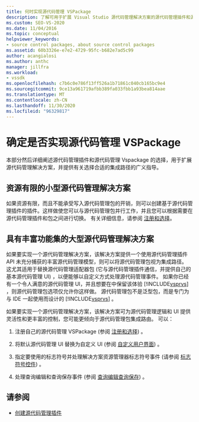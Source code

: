 ```yaml
---
title: 何时实现源代码管理 VSPackage
description: 了解可用于扩展 Visual Studio 源代码管理解决方案的源代码管理插件和源代码管理 Vspackage 的选项。
ms.custom: SEO-VS-2020
ms.date: 11/04/2016
ms.topic: conceptual
helpviewer_keywords:
- source control packages, about source control packages
ms.assetid: 60b3326e-e7e2-4729-95fc-b682e7ad5c99
author: acangialosi
ms.author: anthc
manager: jillfra
ms.workload:
- vssdk
ms.openlocfilehash: c7b6c0e786f13ff526a1b71861c040cb165bc9e4
ms.sourcegitcommit: 9ce13a961719afbb389fa033fbb1a93bea814aae
ms.translationtype: MT
ms.contentlocale: zh-CN
ms.lasthandoff: 11/30/2020
ms.locfileid: "96329817"
---
```

# <a name="determine-whether-to-implement-a-source-control-vspackage"></a>确定是否实现源代码管理 VSPackage

本部分然后详细阐述源代码管理插件和源代码管理 Vspackage 的选择，用于扩展源代码管理解决方案，并提供有关选择合适的集成路径的广义指导。

## <a name="small-source-control-solution-with-limited-resources"></a>资源有限的小型源代码管理解决方案

 如果资源有限，而且不能承受写入源代码管理包的开销，则可以创建基于源代码管理插件的插件。这样做使您可以与源代码管理包并行工作，并且您可以根据需要在源代码管理插件和包之间进行切换。 有关详细信息，请参阅 [注册和选择](../../extensibility/internals/registration-and-selection-source-control-vspackage.md)。

## <a name="large-source-control-solution-with-a-rich-feature-set"></a>具有丰富功能集的大型源代码管理解决方案

 如果要实现一个源代码管理解决方案，该解决方案提供一个使用源代码管理插件 API 未充分捕获的丰富源代码管理模型，则可以将源代码管理包视为集成路径。 这尤其适用于替换源代码管理适配器包 (它与源代码管理插件通信，并提供自己的基本源代码管理 UI) ，以便能够以自定义方式处理源代码管理事件。 如果你已经有一个令人满意的源代码管理 UI，并且想要在中保留该体验 [!INCLUDE[vsprvs](../../code-quality/includes/vsprvs_md.md)] ，则源代码管理包选项仅允许你这样做。 源代码管理包不是泛型包，而是专门为与 IDE 一起使用而设计的 [!INCLUDE[vsprvs](../../code-quality/includes/vsprvs_md.md)] 。

 如果要实现一个源代码管理解决方案，该解决方案可为源代码管理逻辑和 UI 提供灵活性和更丰富的控制，您可能更倾向于源代码管理包集成路由。 可以：

1. 注册自己的源代码管理 VSPackage (参阅 [注册和选择](../../extensibility/internals/registration-and-selection-source-control-vspackage.md)) 。

2. 将默认源代码管理 UI 替换为自定义 UI (参阅 [自定义用户界面](../../extensibility/internals/custom-user-interface-source-control-vspackage.md)) 。

3. 指定要使用的标志符号并处理解决方案资源管理器标志符号事件 (请参阅 [标志符号控件](../../extensibility/internals/glyph-control-source-control-vspackage.md)) 。

4. 处理查询编辑和查询保存事件 (参阅 [查询编辑查询保存](../../extensibility/internals/query-edit-query-save-source-control-vspackage.md)) 。

## <a name="see-also"></a>请参阅

- [创建源代码管理插件](../../extensibility/internals/creating-a-source-control-plug-in.md)
